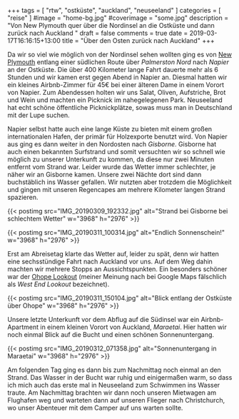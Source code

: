 +++
tags = [
    "rtw",
    "ostküste",
    "auckland",
    "neuseeland"
    ]
categories = [
    "reise"
]
#image = "home-bg.jpg"
#coverimage = "some.jpg"
description = "Von New Plymouth quer über die Nordinsel an die Ostküste und dann zurück nach Auckland  "
draft = false
comments = true
date = 2019-03-17T16:16:15+13:00
title = "Über den Osten zurück nach Auckland"
+++

Da wir so viel wie möglich von der Nordinsel sehen wollten ging es von [New Plymouth](/post/rtw-westkueste-nordinsel-nz/) entlang einer südlichen Route über _Palmerston Nord_ nach _Napier_ an der Ostküste. Die über 400 Kilometer lange Fahrt dauerte mehr als 6 Stunden und wir kamen erst gegen Abend in Napier an. Diesmal hatten wir ein kleines Airbnb-Zimmer für 45€ bei einer älteren Dame in einem Vorort von Napier. Zum Abendessen holten wir uns Salat, Oliven, Aufstriche, Brot und Wein und machten ein Picknick im nahegelegenen Park. Neuseeland hat echt schöne öffentliche Picknickplätze, sowas muss man in Deutschland mit der Lupe suchen.

Napier selbst hatte auch eine lange Küste zu bieten mit einem großen internationalen Hafen, der primär für Holzexporte benutzt wird. Von Napier aus ging es dann weiter in den Nordosten nach _Gisborne_. Gisborne hat auch einen bekannten Surfstrand und somit versuchten wir so schnell wie möglich zu unserer Unterkunft zu kommen, da diese nur zwei Minuten entfernt vom Strand war. Leider wurde das Wetter immer schlechter, je näher wir an Gisborne kamen. Unsere zwei Nächte dort sind dann buchstäblich ins Wasser gefallen. Wir nutzten aber trotzdem die Möglichkeit und gingen mit unseren Regencapes am mehrere Kilometer langen Strand spazieren.

{{< postimg src="IMG_20190309_192332.jpg" alt="Strand bei Gisborne bei schlechtem Wetter" w="3968" h="2976" >}}

{{< postimg src="IMG_20190311_100314.jpg" alt="Endlich Sonnenschein!" w="3968" h="2976" >}}

Erst am Abreisetag klarte das Wetter auf, leider zu spät, denn wir hatten eine sechsstündige Fahrt nach Auckland vor uns. Auf dem Weg dahin machten wir mehrere Stopps an Aussichtspunkten. Ein besonders schöner war der [Ohope Lookout](https://goo.gl/maps/FLvNPXNGydE2) (meiner Meinung nach bei Google Maps fälschlich als _West End Lookout_ bezeichnet).

{{< postimg src="IMG_20190311_150104.jpg" alt="Blick entlang der Ostküste über Ohope" w="3968" h="2976" >}}

Unsere letzte Unterkunft vor dem Abflug auf die Südinsel war ein Airbnb-Apartment in einem kleinen Vorort von Auckland, _Maraetai_. Hier hatten wir noch einmal Blick auf die Bucht und einen schönen Sonnenuntergang.

{{< postimg src="IMG_20190312_071358.jpg" alt="Sonnenuntergang in Maraetai" w="3968" h="2976" >}}

Am folgenden Tag ging es dann bis zum Nachmittag noch einmal an den Strand. Das Wasser in der Bucht war ruhig und einigermaßen warm, so dass ich mich auch das erste mal in Neuseeland zum Schwimmen ins Wasser traute. Am Nachmittag brachten wir dann noch unseren Mietwagen am Flughafen weg und warteten dann auf unseren Flieger nach Christchurch, wo unser Abenteuer mit dem Camper auf uns warten sollte.